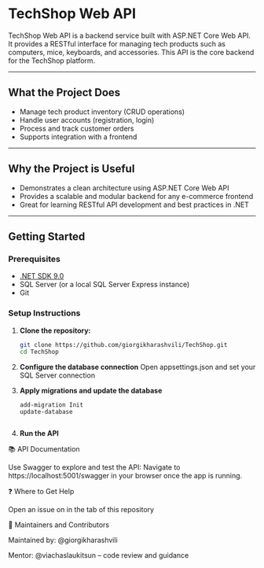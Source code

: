 # TechShop Web API

TechShop Web API is a backend service built with ASP.NET Core Web API. It provides a RESTful interface for managing tech products such as computers, mice, keyboards, and accessories. This API is the core backend for the TechShop platform.

---

## What the Project Does

- Manage tech product inventory (CRUD operations)
- Handle user accounts (registration, login)
- Process and track customer orders
- Supports integration with a frontend

---

## Why the Project is Useful

- Demonstrates a clean architecture using ASP.NET Core Web API
- Provides a scalable and modular backend for any e-commerce frontend
- Great for learning RESTful API development and best practices in .NET

---

## Getting Started

### Prerequisites

- [.NET SDK 9.0](https://dotnet.microsoft.com/download)
- SQL Server (or a local SQL Server Express instance)
- Git

### Setup Instructions

1. **Clone the repository:**
   ```bash
   git clone https://github.com/giorgikharashvili/TechShop.git
   cd TechShop
   
2. **Configure the database connection**
   Open appsettings.json and set your SQL Server connection
   
3. **Apply migrations and update the database**
   ```Package Manager Console
   add-migration Init
   update-database
  
4. **Run the API**


📚 API Documentation

Use Swagger to explore and test the API:
Navigate to https://localhost:5001/swagger in your browser once the app is running.

❓ Where to Get Help

Open an issue on in the tab of this repository

👥 Maintainers and Contributors

Maintained by: @giorgikharashvili

Mentor: @viachaslaukitsun – code review and guidance






   
   
   

